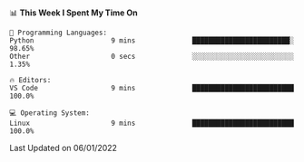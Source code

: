 <!--START_SECTION:waka-->
📊 **This Week I Spent My Time On** 

```text
💬 Programming Languages: 
Python                   9 mins              ████████████████████████░   98.65% 
Other                    0 secs              ░░░░░░░░░░░░░░░░░░░░░░░░░   1.35%

🔥 Editors: 
VS Code                  9 mins              █████████████████████████   100.0%

💻 Operating System: 
Linux                    9 mins              █████████████████████████   100.0%

```


 Last Updated on 06/01/2022
<!--END_SECTION:waka-->

